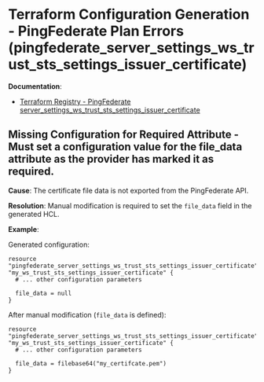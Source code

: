# Terraform Configuration Generation - PingFederate Plan Errors (pingfederate_server_settings_ws_trust_sts_settings_issuer_certificate)

**Documentation**:
- [Terraform Registry - PingFederate server_settings_ws_trust_sts_settings_issuer_certificate](https://registry.terraform.io/providers/pingidentity/pingfederate/latest/docs/resources/server_settings_ws_trust_sts_settings_issuer_certificate#schema)

## Missing Configuration for Required Attribute - Must set a configuration value for the file_data attribute as the provider has marked it as required.

**Cause**: The certificate file data is not exported from the PingFederate API.

**Resolution**: Manual modification is required to set the `file_data` field in the generated HCL.

**Example**:

Generated configuration:
```hcl
resource "pingfederate_server_settings_ws_trust_sts_settings_issuer_certificate" "my_ws_trust_sts_settings_issuer_certificate" {
  # ... other configuration parameters

  file_data = null
}
```

After manual modification (`file_data` is defined):
```hcl
resource "pingfederate_server_settings_ws_trust_sts_settings_issuer_certificate" "my_ws_trust_sts_settings_issuer_certificate" {
  # ... other configuration parameters

  file_data = filebase64("my_certifcate.pem")
}
```
